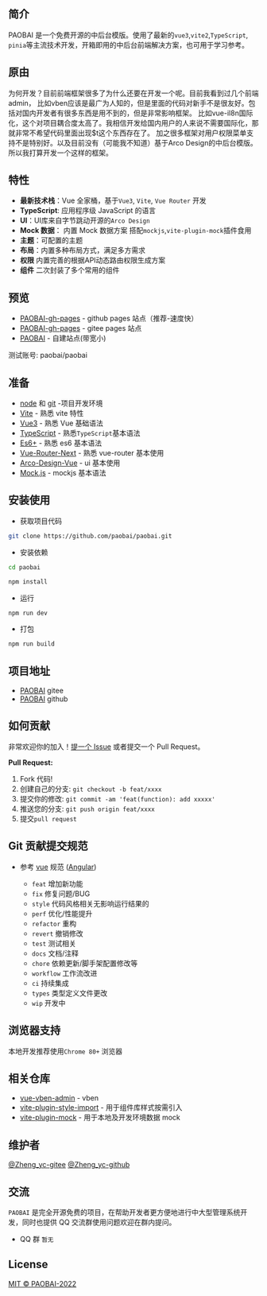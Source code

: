 ## 简介

PAOBAI 是一个免费开源的中后台模版。使用了最新的`vue3`,`vite2`,`TypeScript`, `pinia`等主流技术开发，开箱即用的中后台前端解决方案，也可用于学习参考。

## 原由
为何开发？目前前端框架很多了为什么还要在开发一个呢。目前我看到过几个前端admin，
比如vben应该是最广为人知的，但是里面的代码对新手不是很友好。包括对国内开发者有很多东西是用不到的，但是非常影响框架。
比如vue-il8n国际化，这个对项目耦合度太高了。我相信开发给国内用户的人来说不需要国际化，那就非常不希望代码里面出现$t这个东西存在了。
加之很多框架对用户权限菜单支持不是特别好。以及目前没有（可能我不知道）基于Arco Design的中后台模版。所以我打算开发一个这样的框架。
## 特性

- **最新技术栈**：Vue 全家桶，基于`Vue3`, `Vite`, `Vue Router` 开发
- **TypeScript**: 应用程序级 JavaScript 的语言
- **UI**：UI库来自字节跳动开源的`Arco Design`
- **Mock 数据**： 内置 Mock 数据方案 搭配`mockjs`,`vite-plugin-mock`插件食用
- **主题**：可配置的主题
- **布局**：内置多种布局方式，满足多方需求
- **权限** 内置完善的根据API动态路由权限生成方案
- **组件** 二次封装了多个常用的组件

## 预览

- [PAOBAI-gh-pages](https://paobai.github.io/paobai) - github pages 站点（推荐-速度快）
- [PAOBAI-gh-pages](https://zheng_yc.gitee.io/paobai) - gitee pages 站点
- [PAOBAI](http://110.40.186.235/) - 自建站点(带宽小)

测试账号: paobai/paobai

## 准备

- [node](http://nodejs.org/) 和 [git](https://git-scm.com/) -项目开发环境
- [Vite](https://vitejs.dev/) - 熟悉 vite 特性
- [Vue3](https://v3.vuejs.org/) - 熟悉 Vue 基础语法
- [TypeScript](https://www.typescriptlang.org/) - 熟悉`TypeScript`基本语法
- [Es6+](http://es6.ruanyifeng.com/) - 熟悉 es6 基本语法
- [Vue-Router-Next](https://next.router.vuejs.org/) - 熟悉 vue-router 基本使用
- [Arco-Design-Vue](https://arco.design/vue/docs/start) - ui 基本使用
- [Mock.js](https://github.com/nuysoft/Mock) - mockjs 基本语法


## 安装使用

- 获取项目代码

```bash
git clone https://github.com/paobai/paobai.git
```

- 安装依赖

```bash
cd paobai

npm install
```

- 运行

```bash
npm run dev
```

- 打包

```bash
npm run build
```

## 项目地址

- [PAOBAI](https://gitee.com/zheng_yc/paobai) gitee
- [PAOBAI](https://github.com/paobai/paobai) github

## 如何贡献

非常欢迎你的加入！[提一个 Issue](https://github.com/paobai/paobai/issues) 或者提交一个 Pull Request。

**Pull Request:**

1. Fork 代码!
2. 创建自己的分支: `git checkout -b feat/xxxx`
3. 提交你的修改: `git commit -am 'feat(function): add xxxxx'`
4. 推送您的分支: `git push origin feat/xxxx`
5. 提交`pull request`

## Git 贡献提交规范

- 参考 [vue](https://github.com/vuejs/vue/blob/dev/.github/COMMIT_CONVENTION.md) 规范 ([Angular](https://github.com/conventional-changelog/conventional-changelog/tree/master/packages/conventional-changelog-angular))

    - `feat` 增加新功能
    - `fix` 修复问题/BUG
    - `style` 代码风格相关无影响运行结果的
    - `perf` 优化/性能提升
    - `refactor` 重构
    - `revert` 撤销修改
    - `test` 测试相关
    - `docs` 文档/注释
    - `chore` 依赖更新/脚手架配置修改等
    - `workflow` 工作流改进
    - `ci` 持续集成
    - `types` 类型定义文件更改
    - `wip` 开发中

## 浏览器支持

本地开发推荐使用`Chrome 80+` 浏览器

## 相关仓库
- [vue-vben-admin](https://github.com/anncwb/vue-vben-admin) - vben
- [vite-plugin-style-import](https://github.com/anncwb/vite-plugin-style-import) - 用于组件库样式按需引入
- [vite-plugin-mock](https://github.com/anncwb/vite-plugin-mock) - 用于本地及开发环境数据 mock

## 维护者

[@Zheng_yc-gitee](https://gitee.com/zheng_yc)
[@Zheng_yc-github](https://github.com/paobai)

## 交流

`PAOBAI` 是完全开源免费的项目，在帮助开发者更方便地进行中大型管理系统开发，同时也提供 QQ 交流群使用问题欢迎在群内提问。

- QQ 群 `暂无`

## License

[MIT © PAOBAI-2022](./LICENSE)

